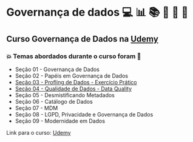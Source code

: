 # Governança de dados 💻 :bar_chart: :books: :game_die: :snake: 🤖
## Curso Governança de Dados na [Udemy](https://www.udemy.com/course/governanca-de-dados/)
### :boom: Temas abordados durante o curso foram :rocket:
- Seção 01 - Governança de Dados
- Seção 02 - Papéis em Governança de Dados
- [Seção 03 - Profling de Dados - Exercício Prático](https://github.com/romulovieira777/governanca_de_dados/tree/main/Se%C3%A7%C3%A3o_03_%20Profling_de_Dados_Exerc%C3%ADcio_Pr%C3%A1tico)
- [Seção 04 - Qualidade de Dados - Data Quality](https://github.com/romulovieira777/governanca_de_dados/tree/main/Se%C3%A7%C3%A3o_04_Qualidade_de_Dados_Data_Quality)
- Seção 05 - Desmistificando Metadados
- Seção 06 - Catálogo de Dados
- Seção 07 - MDM
- Seção 08 - LGPD, Privacidade e Governança de Dados
- Seção 09 - Modernidade em Dados


Link para o curso: [Udemy](https://www.udemy.com/course/governanca-de-dados/)